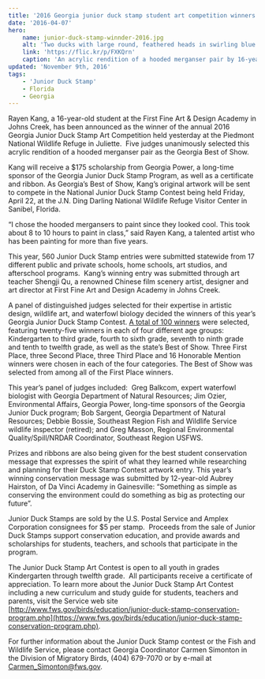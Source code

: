 ```yaml
---
title: '2016 Georgia junior duck stamp student art competition winners chosen'
date: '2016-04-07'
hero:
    name: junior-duck-stamp-winnder-2016.jpg
    alt: 'Two ducks with large round, feathered heads in swirling blue water.'
    link: 'https://flic.kr/p/FXKQrn'
    caption: 'An acrylic rendition of a hooded merganser pair by 16-year-old Rayen Kang of Johns Creek.'
updated: 'November 9th, 2016'
tags:
    - 'Junior Duck Stamp'
    - Florida
    - Georgia
---
```

Rayen Kang, a 16-year-old student at the First Fine Art & Design Academy in Johns Creek, has been announced as the winner of the annual 2016 Georgia Junior Duck Stamp Art Competition held yesterday at the Piedmont National Wildlife Refuge in Juliette.  Five judges unanimously selected this acrylic rendition of a hooded merganser pair as the Georgia Best of Show. 

Kang will receive a $175 scholarship from Georgia Power, a long-time sponsor of the Georgia Junior Duck Stamp Program, as well as a certificate and ribbon. As Georgia’s Best of Show, Kang’s original artwork will be sent to compete in the National Junior Duck Stamp Contest being held Friday, April 22, at the J.N. Ding Darling National Wildlife Refuge Visitor Center in Sanibel, Florida. 

“I chose the hooded mergansers to paint since they looked cool. This took about 8 to 10 hours to paint in class,” said Rayen Kang, a talented artist who has been painting for more than five years.

This year, 560 Junior Duck Stamp entries were submitted statewide from 17 different public and private schools, home schools, art studios, and afterschool programs.  Kang’s winning entry was submitted through art teacher Shengji Qu, a renowned Chinese film scenery artist, designer and art director at First Fine Art and Design Academy in Johns Creek.

A panel of distinguished judges selected for their expertise in artistic design, wildlife art, and waterfowl biology decided the winners of this year’s Georgia Junior Duck Stamp Contest. [A total of 100 winners](/pdf/2016-ga-junior-duck-stamp-winners.pdf) were selected, featuring twenty-five winners in each of four different age groups:  Kindergarten to third grade, fourth to sixth grade, seventh to ninth grade and tenth to twelfth grade, as well as the state’s Best of Show. Three First Place, three Second Place, three Third Place and 16 Honorable Mention winners were chosen in each of the four categories. The Best of Show was selected from among all of the First Place winners.

This year’s panel of judges included:  Greg Balkcom, expert waterfowl biologist with Georgia Department of Natural Resources; Jim Ozier, Environmental Affairs, Georgia Power, long-time sponsors of the Georgia Junior Duck program; Bob Sargent, Georgia Department of Natural Resources; Debbie Bossie, Southeast Region Fish and Wildlife Service wildlife inspector (retired); and Greg Masson, Regional Environmental Quality/Spill/NRDAR Coordinator, Southeast Region USFWS.

Prizes and ribbons are also being given for the best student conservation message that expresses the spirit of what they learned while researching and planning for their Duck Stamp Contest artwork entry. This year’s winning conservation message was submitted by 12-year-old Aubrey Hairston, of Da Vinci Academy in Gainesville: “Something as simple as conserving the environment could do something as big as protecting our future”.

Junior Duck Stamps are sold by the U.S. Postal Service and Amplex Corporation consignees for $5 per stamp.  Proceeds from the sale of Junior Duck Stamps support conservation education, and provide awards and scholarships for students, teachers, and schools that participate in the program.

The Junior Duck Stamp Art Contest is open to all youth in grades Kindergarten through twelfth grade.  All participants receive a certificate of appreciation. To learn more about the Junior Duck Stamp Art Contest including a new curriculum and study guide for students, teachers and parents, visit the Service web site [http://www.fws.gov/birds/education/junior-duck-stamp-conservation-program.php](https://www.fws.gov/birds/education/junior-duck-stamp-conservation-program.php).

For further information about the Junior Duck Stamp contest or the Fish and Wildlife Service, please contact Georgia Coordinator Carmen Simonton in the Division of Migratory Birds, (404) 679-7070 or by e-mail at [Carmen_Simonton@fws.gov](mailto:Carmen_Simonton@fws.gov).

